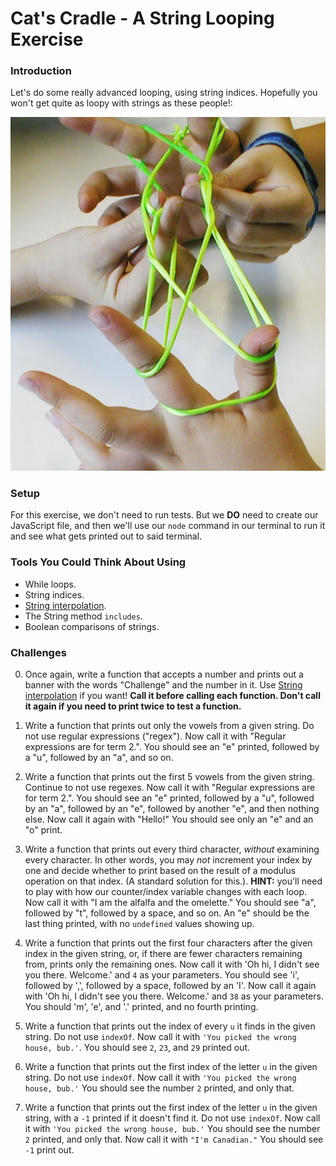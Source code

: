 # Cat's Cradle - A String Looping Exercise

### Introduction

Let's do some really advanced looping, using string indices. Hopefully you won't get quite as loopy with strings as these people!:

![co-operative cats cradle](./assets/cats-cradle.jpg)


### Setup

For this exercise, we don't need to run tests. But we **DO** need to create our JavaScript file, and then we'll use our `node` command in our terminal to run it and see what gets printed out to said terminal.


### Tools You Could Think About Using

* While loops.
* String indices.
* [String interpolation](https://dmitripavlutin.com/string-interpolation-in-javascript/).
* The String method `includes`.
* Boolean comparisons of strings.


### Challenges


0. Once again, write a function that accepts a number and prints out a banner with the words "Challenge" and the number in it. Use [String interpolation](https://dmitripavlutin.com/string-interpolation-in-javascript/) if you want! **Call it before calling each function. Don't call it again if you need to print twice to test a function.**

1. Write a function that prints out only the vowels from a given string. Do not use regular expressions ("regex"). Now call it with "Regular expressions are for term 2.". You should see an "e" printed, followed by a "u", followed by an "a", and so on.

2. Write a function that prints out the first 5 vowels from the given string. Continue to not use regexes. Now call it with "Regular expressions are for term 2.". You should see an "e" printed, followed by a "u", followed by an "a", followed by an "e", followed by another "e", and then nothing else. Now call it again with "Hello!" You should see only an "e" and an "o" print.

3. Write a function that prints out every third character, _without_ examining every character. In other words, you may _not_ increment your index by one and decide whether to print based on the result of a modulus operation on that index. (A standard solution for this.). **HINT:** you'll need to play with how our counter/index variable changes with each loop. Now call it with "I am the alfalfa and the omelette." You should see "a", followed by "t", followed by a space, and so on. An "e" should be the last thing printed, with no `undefined` values showing up.

4. Write a function that prints out the first four characters after the given index in the given string, or, if there are fewer characters remaining from, prints only the remaining ones. Now call it with 'Oh hi, I didn't see you there. Welcome.' and `4` as your parameters. You should see 'i', followed by ',', followed by a space, followed by an 'I'. Now call it again with 'Oh hi, I didn't see you there. Welcome.' and `38` as your parameters. You should 'm', 'e', and '.' printed, and no fourth printing.

5. Write a function that prints out the index of every `u` it finds in the given string. Do not use `indexOf`. Now call it with `'You picked the wrong house, bub.'`. You should see `2`, `23`, and `29` printed out.

6. Write a function that prints out the first index of the letter `u` in the given string. Do not use `indexOf`. Now call it with `'You picked the wrong house, bub.'` You should see the number `2` printed, and only that.

7. Write a function that prints out the first index of the letter `u` in the given string, with a `-1` printed if it doesn't find it. Do not use `indexOf`. Now call it with `'You picked the wrong house, bub.'` You should see the number `2` printed, and only that. Now call it with `"I'm Canadian."` You should see `-1` print out.
